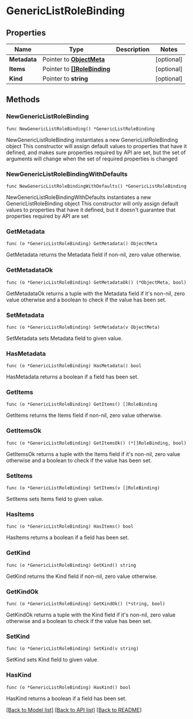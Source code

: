 # GenericListRoleBinding

## Properties

Name | Type | Description | Notes
------------ | ------------- | ------------- | -------------
**Metadata** | Pointer to [**ObjectMeta**](ObjectMeta.md) |  | [optional] 
**Items** | Pointer to [**[]RoleBinding**](RoleBinding.md) |  | [optional] 
**Kind** | Pointer to **string** |  | [optional] 

## Methods

### NewGenericListRoleBinding

`func NewGenericListRoleBinding() *GenericListRoleBinding`

NewGenericListRoleBinding instantiates a new GenericListRoleBinding object
This constructor will assign default values to properties that have it defined,
and makes sure properties required by API are set, but the set of arguments
will change when the set of required properties is changed

### NewGenericListRoleBindingWithDefaults

`func NewGenericListRoleBindingWithDefaults() *GenericListRoleBinding`

NewGenericListRoleBindingWithDefaults instantiates a new GenericListRoleBinding object
This constructor will only assign default values to properties that have it defined,
but it doesn't guarantee that properties required by API are set

### GetMetadata

`func (o *GenericListRoleBinding) GetMetadata() ObjectMeta`

GetMetadata returns the Metadata field if non-nil, zero value otherwise.

### GetMetadataOk

`func (o *GenericListRoleBinding) GetMetadataOk() (*ObjectMeta, bool)`

GetMetadataOk returns a tuple with the Metadata field if it's non-nil, zero value otherwise
and a boolean to check if the value has been set.

### SetMetadata

`func (o *GenericListRoleBinding) SetMetadata(v ObjectMeta)`

SetMetadata sets Metadata field to given value.

### HasMetadata

`func (o *GenericListRoleBinding) HasMetadata() bool`

HasMetadata returns a boolean if a field has been set.

### GetItems

`func (o *GenericListRoleBinding) GetItems() []RoleBinding`

GetItems returns the Items field if non-nil, zero value otherwise.

### GetItemsOk

`func (o *GenericListRoleBinding) GetItemsOk() (*[]RoleBinding, bool)`

GetItemsOk returns a tuple with the Items field if it's non-nil, zero value otherwise
and a boolean to check if the value has been set.

### SetItems

`func (o *GenericListRoleBinding) SetItems(v []RoleBinding)`

SetItems sets Items field to given value.

### HasItems

`func (o *GenericListRoleBinding) HasItems() bool`

HasItems returns a boolean if a field has been set.

### GetKind

`func (o *GenericListRoleBinding) GetKind() string`

GetKind returns the Kind field if non-nil, zero value otherwise.

### GetKindOk

`func (o *GenericListRoleBinding) GetKindOk() (*string, bool)`

GetKindOk returns a tuple with the Kind field if it's non-nil, zero value otherwise
and a boolean to check if the value has been set.

### SetKind

`func (o *GenericListRoleBinding) SetKind(v string)`

SetKind sets Kind field to given value.

### HasKind

`func (o *GenericListRoleBinding) HasKind() bool`

HasKind returns a boolean if a field has been set.


[[Back to Model list]](../README.md#documentation-for-models) [[Back to API list]](../README.md#documentation-for-api-endpoints) [[Back to README]](../README.md)


